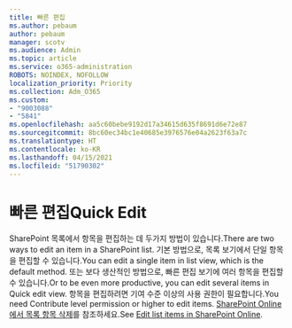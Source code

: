 ```yaml
---
title: 빠른 편집
ms.author: pebaum
author: pebaum
manager: scotv
ms.audience: Admin
ms.topic: article
ms.service: o365-administration
ROBOTS: NOINDEX, NOFOLLOW
localization_priority: Priority
ms.collection: Adm_O365
ms.custom:
- "9003088"
- "5841"
ms.openlocfilehash: aa5c60bebe9192d17a34615d635f8691d6e72e87
ms.sourcegitcommit: 8bc60ec34bc1e40685e3976576e04a2623f63a7c
ms.translationtype: HT
ms.contentlocale: ko-KR
ms.lasthandoff: 04/15/2021
ms.locfileid: "51790302"
---
```

# <a name="quick-edit"></a><span data-ttu-id="631cb-102">빠른 편집</span><span class="sxs-lookup"><span data-stu-id="631cb-102">Quick Edit</span></span>

<span data-ttu-id="631cb-103">SharePoint 목록에서 항목을 편집하는 데 두가지 방법이 있습니다.</span><span class="sxs-lookup"><span data-stu-id="631cb-103">There are two ways to edit an item in a SharePoint list.</span></span> <span data-ttu-id="631cb-104">기본 방법으로, 목록 보기에서 단일 항목을 편집할 수 있습니다.</span><span class="sxs-lookup"><span data-stu-id="631cb-104">You can edit a single item in list view, which is the default method.</span></span> <span data-ttu-id="631cb-105">또는 보다 생산적인 방법으로, 빠른 편집 보기에 여러 항목을 편집할 수 있습니다.</span><span class="sxs-lookup"><span data-stu-id="631cb-105">Or to be even more productive, you can edit several items in Quick edit view.</span></span> <span data-ttu-id="631cb-106">항목을 편집하려면 기여 수준 이상의 사용 권한이 필요합니다.</span><span class="sxs-lookup"><span data-stu-id="631cb-106">You need Contribute level permission or higher to edit items.</span></span> <span data-ttu-id="631cb-107">[SharePoint Online에서 목록 항목 삭제](https://support.microsoft.com/office/dac1a1c3-a80b-4082-ba57-715cf613d0f7)를 참조하세요.</span><span class="sxs-lookup"><span data-stu-id="631cb-107">See [Edit list items in SharePoint Online](https://support.microsoft.com/office/dac1a1c3-a80b-4082-ba57-715cf613d0f7).</span></span>
